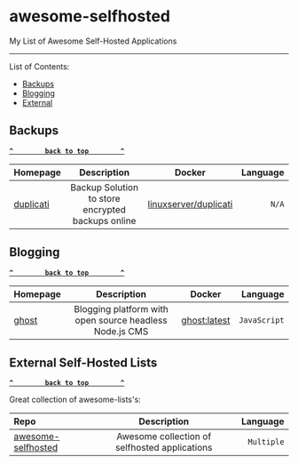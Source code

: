 # awesome-selfhosted

My List of Awesome Self-Hosted Applications

--------------------

List of Contents:

- [Backups](#backups)
- [Blogging](#blogging)
- [External](#external-self-hosted-lists)

## Backups

**[`^        back to top        ^`](#)**

| Homepage | Description | Docker   | Language   |
| :------- | :---------: | :------: | ---------: |
| [duplicati](https://www.duplicati.com/) | Backup Solution to store encrypted backups online | [linuxserver/duplicati](https://hub.docker.com/r/linuxserver/duplicati/) | `N/A` |

## Blogging

**[`^        back to top        ^`](#)**

| Homepage | Description | Docker   | Language   |
| :------- | :---------: | :------: | ---------: |
| [ghost](https://ghost.org/) | Blogging platform with open source headless Node.js CMS | [ghost:latest](https://hub.docker.com/_/ghost) | `JavaScript` |


## External Self-Hosted Lists

**[`^        back to top        ^`](#)**

Great collection of awesome-lists's:

| Repo           | Description  | Language     |
| :------------- | :----------: | -----------: |
| [awesome-selfhosted](awesome-selfhosted/awesome-selfhosted) | Awesome collection of selfhosted applications   | `Multiple`    |


